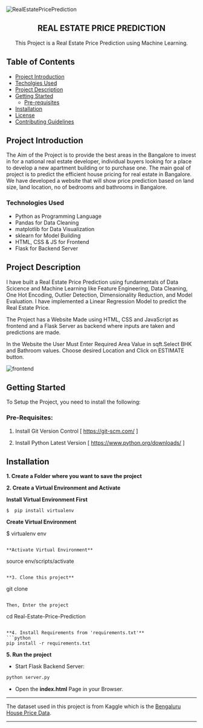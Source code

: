 ![RealEstatePricePrediction](https://user-images.githubusercontent.com/87910771/175929181-c0cac550-caba-4313-b257-50b69d5060c8.png)

<p align="center">
  <h2 align="center">REAL ESTATE PRICE PREDICTION</h2>

  <p align="center">
    This Project is a Real Estate Price Prediction using Machine Learning.
  </p>
</p>

## Table of Contents 
* [Project Introduction](#project-introduction)
* [Techolgies Used](#technologies-used)
* [Project Description](#project-description)
* [Getting Started](#getting-started)
  * [Pre-requisites](#pre-requisites)
* [Installation](#installation)
* [License](#license)
* [Contributing Guidelines](#contributing-guidlines)

## Project Introduction

The Aim of the Project is to provide the best areas in the Bangalore to invest in for a national real estate developer, individual buyers looking for a place to develop a new apartment building or to purchase one.
The main goal of project is to predict the efficient house pricing for real estate in Bangalore.
We have developed a website that will show price prediction based on land size, land location, no of bedrooms and bathrooms in Bangalore.

### Technologies Used

* Python as Programming Language
* Pandas for Data Cleaning
* matplotlib for Data Visualization
* sklearn for Model Building
* HTML, CSS & JS for Frontend
* Flask for Backend Server

## Project Description

I have built a Real Estate Price Prediction using fundamentals of Data Scicence and Machine Learning like
Feature Engineering, Data Cleaning, One Hot Encoding, Outlier Detection, Dimensionality Reduction, and Model Evaluation.
I have implemented a Linear Regression Model to predict the Real Estate Price. 

The Project has a Website Made using HTML, CSS and JavaScript as frontend and a Flask Server as backend where inputs are taken and predictions are made.

In the Website the User Must Enter Required Area Value in sqft.Select BHK and Bathroom values.
Choose desired Location and Click on ESTIMATE button.

![frontend](https://user-images.githubusercontent.com/87910771/175929217-d14ea7d4-5751-4fbd-832e-5af6ec1221ca.png)


## Getting Started 

To Setup the Project, you need to install the following:

### Pre-Requisites:

1. Install Git Version Control
[ https://git-scm.com/ ]

2. Install Python Latest Version
[ https://www.python.org/downloads/ ]


## Installation

**1. Create a Folder where you want to save the project**

**2. Create a Virtual Environment and Activate**

**Install Virtual Environment First**
```
$  pip install virtualenv
```

**Create Virtual Environment**

$  virtualenv env
```

**Activate Virtual Environment**

```
source env/scripts/activate
```

**3. Clone this project**
```
git clone 
```

Then, Enter the project
```
cd Real-Estate-Price-Prediction
```

**4. Install Requirements from 'requirements.txt'**
```python
pip install -r requirements.txt
```

**5. Run the project**

* Start Flask Backend Server:
```python
python server.py
```

* Open the **index.html** Page in your Browser.

---
The dataset used in this project is from Kaggle which is the [Bengaluru House Price Data](https://www.kaggle.com/amitabhajoy/bengaluru-house-price-data).

---

